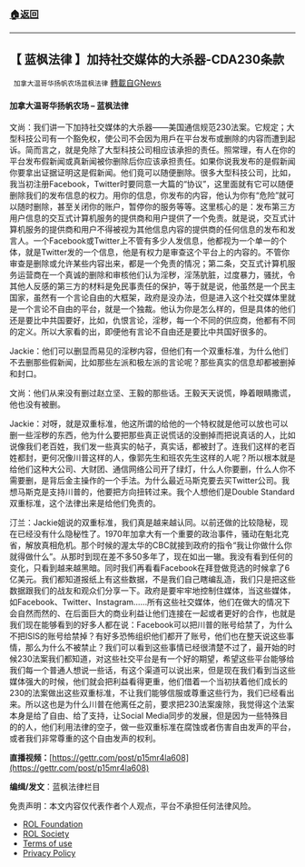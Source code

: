 ###  [:house:返回](README.md)
---


## 【 蓝枫法律 】加持社交媒体的大杀器-CDA230条款
` 加拿大温哥华扬帆农场蓝枫法律` [轉載自GNews](https://gnews.org/zh-hans/2427765/)

#### **加拿大温哥华扬帆农场 – 蓝枫法律**
   
文尚：我们讲一下加持社交媒体的大杀器——美国通信规范230法案。它规定；大型科技公司有一个豁免权，使公司不会因为用戶在平台发布或删除的内容而遭到起诉。简而言之，就是免除了大型科技公司相应该承担的责任。照常理，有人在你的平台发布假新闻或真新闻被你删除后你应该承担责任。如果你说我发布的是假新闻你要拿出证据证明这是假新闻。他们竟可以随便删除。很多大型科技公司，比如，我当初注册Facebook，Twitter时要同意一大篇的“协议”，这里面就有它可以随便删除我们的发布信息的权力。用你的信息，你发布的内容，他认为你有“危险”就可以随时删除，甚至关闭你的账户，暂停你的服务等等。这里核心的是：发布第三方用户信息的交互式计算机服务的提供商和用户提供了一个免责。就是说，交互式计算机服务的提供商和用户不得被视为其他信息内容的提供商的任何信息的发布和发言人。一个Facebook或Twitter上不管有多少人发信息，他都视为一个单一的个体，就是Twitter发的一个信息，他是有权力是审查这个平台上的内容的。不管你审查是删除或允许某些内容出来，都是一个免责的情况；第二条，交互式计算机服务运营商在一个真诚的删除和审核他们认为淫秽，淫荡肮脏，过度暴力，骚扰，令其他人反感的第三方的材料是免民事责任的保护，等于就是说，他虽然是一个民主国家，虽然有一个言论自由的大框架，政府是没办法，但是进入这个社交媒体里就是一个言论不自由的平台，就是一个独裁。他认为你是怎么样的，但是具体的他们还是要比中共国要好，比如，仇恨言论，淫秽，每一个不同的供应商，他都有不同的定义。所以大家看的出，即便他有言论不自由还是要比中共国好很多的。
 
Jackie：他们可以删显而易见的淫秽内容，但他们有一个双重标准，为什么他们不去删那些假新闻，比如那些左派和极左派的言论呢？那些真实的信息却都被删掉和封口。
 
文尚：他们从来没有删过赵立坚、王毅的那些话。王毅天天说慌，睁着眼睛撒谎，他也没有被删。
 
Jackie：对呀，就是双重标准，他这所谓的给他的一个特权就是他可以放也可以删一些淫秽的东西，他为什么要把那些真正说慌话的没删掉而把说真话的人，比如说像我们老百姓，我们发一些真实的帖子，真实话，都被封了。连我们这样的老百姓都封，更何况像川普这样的人，像郭先生和班农先生这样的人呢？所以根本就是给他们这种大公司、大财团、通信网络公司开了绿灯，什么人你要删，什么人你不需要删，是背后金主操作的一个手法。为什么最近马斯克要去买Twitter公司。我想马斯克是支持川普的，他要把方向扭转过来。我个人想他们是Double Standard双重标准，这个法律出来是给他们免责的。
 
汀兰：Jackie姐说的双重标准，我们真是越来越认同。以前还做的比较隐秘，现在已经没有什么隐秘性了。1970年加拿大有一个重要的政治事件，骚动在魁北克省，解放真相危机。那个时候的渥太华的CBC就接到政府的指令“我让你做什么你就得做什么”。从那时到现在差不多50多年了，现在如出一辙。我没有看到任何的变化，只看到越来越黑暗。同时我们再看看Facebook在拜登做竞选的时候拿了6亿美元。我们都知道报纸上有这些数据，不是我们自己瞎编乱造，我们只是把这些数据跟我们的战友和观众们分享一下。政府是要牢牢地控制住媒体，当这些媒体，如Facebook、Twitter、Instagram……所有这些社交媒体，他们在做大的情况下会自然而然的、在后面巨大的商业利益让他们连接在一起或者更好的合作，也就是我们现在能够看到的好多人都在说：Facebook可以把川普的账号给禁了，为什么不把ISIS的账号给禁掉？有好多恐怖组织他们都开了账号，他们也在整天说这些事情，那么为什么不被禁止？我们可以看到这些事情已经很清楚不过了，最开始的时候230法案我们都知道，对这些社交平台是有一个好的期望，希望这些平台能够给我们每一个普通人想说一些话，有这个渠道可以说出来，但是现在我们看到当这些媒体强大的时候，他们就会把利益看得更重，他们借着一个当初扶着他们成长的230的法案做出这些双重标准，不让我们能够信服或尊重这些行为，我们已经看出来。所以这也是为什么川普在他离任之前，要求把230法案废除，我觉得这个法案本身是给了自由、给了支持，让Social Media同步的发展，但是因为一些特殊目的的人，他们利用法律的空子，做一些双重标准在腐蚀或者伤害自由发声的平台，或者我们非常尊重的这个自由发声的权利。
 
**直播视频：**[https://gettr.com/post/p15mr4la608](https://gettr.com/post/p15mr4la608)
 
**编缉/发文**：蓝枫法律栏目

免责声明：本文内容仅代表作者个人观点，平台不承担任何法律风险。
  
- [ROL Foundation](https://rolfoundation.org/)
- [ROL Society](https://rolsociety.org/)
- [Terms of use](https://gnews.org/terms-of-use-3/)
- [Privacy Policy](https://gnews.org/privacy-policy/)

